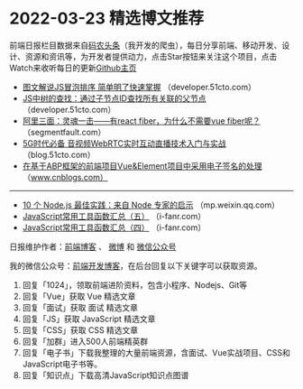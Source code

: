 # 2022-03-23 精选博文推荐

前端日报栏目数据来自[码农头条](http://hao.caibaojian.com.cn/)（我开发的爬虫），每日分享前端、移动开发、设计、资源和资讯等，为开发者提供动力，点击Star按钮来关注这个项目，点击Watch来收听每日的更新[Github主页](https://github.com/kujian/frontendDaily)
* [图文解说JS冒泡排序 简单明了快速掌握](https://developer.51cto.com/article/704514.html) （developer.51cto.com）
* [JS中树的查找：通过子节点ID查找所有关联的父节点](https://developer.51cto.com/article/704510.html) （developer.51cto.com）
* [阿里三面：灵魂一击——有react fiber，为什么不需要vue fiber呢？](https://segmentfault.com/a/1190000041584647) （segmentfault.com）
* [5G时代必备 音视频WebRTC实时互动直播技术入门与实战](https://blog.51cto.com/u_15406986/5137168) （blog.51cto.com）
* [在基于ABP框架的前端项目Vue&amp;Element项目中采用电子签名的处理](https://www.cnblogs.com/wuhuacong/p/16033987.html) （www.cnblogs.com）

***
* [10 个 Node.js 最佳实践：来自 Node 专家的启示](https://mp.weixin.qq.com/s?__biz=MzI0MzIyMDM5Ng==&mid=2649844048&idx=1&sn=56dcc10861b7063353d3459c26601742) （mp.weixin.qq.com）
* [JavaScript常用工具函数汇总（五）](http://i-fanr.com/2022/03/22/javascript常用工具函数汇总（五）/) （i-fanr.com）
* [JavaScript常用工具函数汇总（四）](http://i-fanr.com/2022/03/22/javascript常用工具函数汇总（四）/) （i-fanr.com）

日报维护作者：[前端博客](http://caibaojian.com.cn/) 、 [微博](http://weibo.com/kujian) 和 [微信公众号](https://open.weixin.qq.com/qr/code?username=caibaojian_com)

我的微信公众号：[前端开发博客](https://open.weixin.qq.com/qr/code?username=caibaojian_com)，在后台回复以下关键字可以获取资源。

1. 回复「1024」，领取前端进阶资料，包含小程序、Nodejs、Git等
2. 回复「Vue」获取 Vue 精选文章
3. 回复「面试」获取 面试 精选文章
4. 回复「JS」获取 JavaScript 精选文章
5. 回复「CSS」获取 CSS 精选文章
6. 回复「加群」进入500人前端精英群
7. 回复「电子书」下载我整理的大量前端资源，含面试、Vue实战项目、CSS和JavaScript电子书等。
8. 回复「知识点」下载高清JavaScript知识点图谱